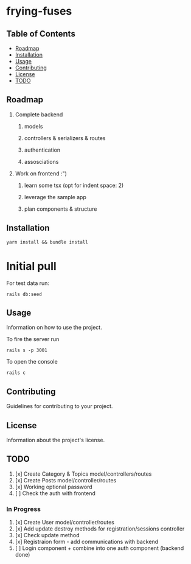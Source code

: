 # frying-fuses

## Table of Contents

- [Roadmap](#roadmap)
- [Installation](#installation)
- [Usage](#usage)
- [Contributing](#contributing)
- [License](#license)
- [TODO](#todo)

## Roadmap

1. Complete backend

   1. models

   2. controllers & serializers & routes

   3. authentication

   4. assosciations

2. Work on frontend :")

   1. learn some tsx (opt for indent space: 2)

   2. leverage the sample app

   3. plan components & structure

## Installation

```
yarn install && bundle install
```

# Initial pull

For test data run:

```
rails db:seed
```

## Usage

Information on how to use the project.

To fire the server run

```
rails s -p 3001
```

To open the console

```
rails c
```

## Contributing

Guidelines for contributing to your project.

## License

Information about the project's license.

## TODO

1. [x] Create Category & Topics model/controllers/routes
2. [x] Create Posts model/controller/routes
3. [x] Working optional password
4. [ ] Check the auth with frontend

### In Progress

1. [x] Create User model/controller/routes
2. [x] Add update destroy methods for registration/sessions controller
3. [x] Check update method
4. [x] Registraion form - add communications with backend
5. [ ] Login component + combine into one auth component (backend done) 
